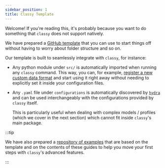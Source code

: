 ```yaml
---
sidebar_position: 1
title: Classy Template
---
```


Welcome! If you're reading this, it's probably because you want to do something that `classy` does not support natively.

We have prepared a [GitHub template](https://github.com/sunglasses-ai/classy-template) that you can use to start things off without having to worry about folder structure and so on.

Our template is built to seamlessly integrate with `classy`, for instance:
- Any python module under `src/` is automatically imported when running any `classy` command. This way, you can, for example, 
[register a new custom data format](/docs/getting-started/customizing-things/custom-data-format/) and start using it right away without needing to explicitly set it inside your configuration files.
- Any `.yaml` file under `configurations` is automatically discovered by [`hydra`](https://hydra.cc/) and can be used interchangeably with the configurations provided by `classy` itself. 
  
  This is particularly useful when dealing with complex models / profiles (which we cover in the next section) which cannot fit inside `classy`'s main package. 


:::tip

We have also prepared a [repository of examples](https://github.com/sunglasses-ai/classy-examples) that are 
based on the template and on the contents of these guides to help you move your first steps with `classy`'s advanced features.

:::
